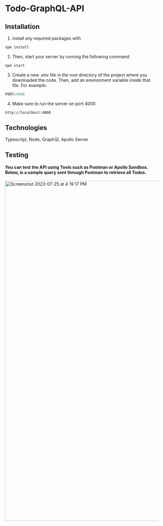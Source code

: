 # Todo-GraphQL-API

## Installation

1) install any required packages with
```bash
npm install
```
2) Then, start your server by running the following command:
```bash
npm start
```
3) Create a new .env file in the root directory of the project where you downloaded the code. Then, add an environment variable inside that file. For example:
```Typescript
PORT=4000
```
4) Make sure to run the server on port 4000
```bash
http://localhost:4000
```

## Technologies
Typescript, Node, GraphQl, Apollo Server

## Testing
#### You can test the API using Tools such as Postman or Apollo Sandbox. Below, is a sample query sent through Postman to retrieve all Todos. 

<img width="1113" alt="Screenshot 2023-07-25 at 4 19 17 PM" src="https://github.com/kabdulka/Todo-GraphQL-API/assets/15660934/9eca7a60-41d7-47f8-aef7-2eec4de1216b">
